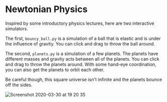 # Newtonian Physics
Inspired by some introductory physics lectures, here are two interactive simulators.

The first, ```bouncy_ball.py``` is a simulation of a ball that is elastic and is under the influence of gravity.
You can click and drag to throw the ball around.

The second, ```planets.py``` is a simulation of a few planets.
The planets have different masses and gravity acts between all of the planets.
You can click and drag to throw the planets around.
With some hand-eye coordination, you can also get the planets to orbit each other.

Be careful though, this square universe isn't infinite and the planets bounce off the sides.

![Screenshot 2020-03-30 at 19 20 35](https://user-images.githubusercontent.com/28049022/77942375-ca7f1b80-72bb-11ea-9db7-e62b2d3afddc.png)
